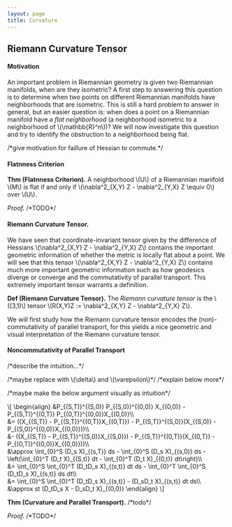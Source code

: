 ```yaml
---
layout: page
title: Curvature
---
```


## Riemann Curvature Tensor

#### Motivation

An important problem in Riemannian geometry is given two Riemannian manifolds, when are they isometric? A first step to answering this question is to determine when two points on different Riemannian manifolds have neighborhoods that are isometric. This is still a hard problem to answer in general, but an easier question is: when does a point on a Riemannian manifold have a *flat neighborhood* (a neighborhood isometric to a neighborhood of \\(\mathbb{R}^n\\))? We will now investigate this question and try to identify the obstruction to a neighborhood being flat.

/\*give motivation for faillure of Hessian to commute.\*/

#### Flatnness Criterion

**Thm (Flatnness Criterion).** A neighborhood \\(U\\) of a Riemannian manifold \\(M\\) is flat if and only if \\(\nabla^2\_{X,Y} Z - \nabla^2\_{Y,X} Z \equiv 0\\) over \\(U\\).

*Proof.* /\*TODO\*/

#### Riemann Curvature Tensor.

We have seen that coordinate-invariant tensor given by the difference of Hessians \\(\nabla^2\_{X,Y} Z - \nabla^2\_{Y,X} Z\\) contains the important geometric information of whether the metric is locally flat about a point. We will see that this tensor \\(\nabla^2\_{X,Y} Z - \nabla^2\_{Y,X} Z\\) contains much more important geometric information such as how geodesics diverge or converge and the commutativity of parallel transport. This extremely important tensor warrants a definition.

**Def (Riemann Curvature Tensor).** The *Riemann curvature tensor* is the \\((3,1)\\) tensor \\(R(X,Y)Z := \nabla^2\_{X,Y} Z - \nabla^2\_{Y,X} Z\\).

We will first study how the Riemann curvature tensor encodes the (non)-commutativity of parallel transport, for this yields a nice geometric and visual interpretation of the Riemann curvature tensor. 

#### Noncommutativity of Parallel Transport

/\*describe the intuition...\*/

/\*maybe replace with \\(\delta\\) and \\(\varepsilon\\)\*/ /\*explain below more\*/

/\*maybe make the below argument visually as intuition\*/

\\[
\begin{align}
    &P\_\{(S,T)}^\{(S,0)} P\_\{(S,0)}^\{(0,0)} X\_{(0,0)} - P\_\{(S,T)}^\{(0,T)} P\_\{(0,T)}^\{(0,0)}X\_{(0,0)}\\\\\
    &= ((X\_{(S,T)} - P\_\{(S,T)}^\{(0,T)}X\_{(0,T)})
    - P\_\{(S,T)}^\{(S,0)}(X\_{(S,0)} - P\_\{(S,0)}^\{(0,0)}X\_{(0,0)}))\\\\\
    &- ((X\_{(S,T)} - P\_\{(S,T)}^\{(S,0)}X\_{(S,0)})
    - P\_\{(S,T)}^\{(0,T)}(X\_{(0,T)} - P\_\{(0,T)}^\{(0,0)}X\_{(0,0)}))\\\\\
    <!-- roughly equal to... (not exact because of parallel transport) -->
    &\approx \int\_{0}^S (D_s X)\_{(s,T)} ds - \int\_{0}^S (D_s X)\_{(s,0)} ds 
    - \left(\int\_{0}^T (D\_t X)\_{(S,t)} dt - \int\_{0}^T (D\_t X)\_{(0,t)} dt\right)\\\\\
    &= \int\_{0}^S \int\_{0}^T (D\_tD\_s X)\_{(s,t)} dt ds
    -  \int\_{0}^T \int\_{0}^S (D\_tD\_s X)\_{(s,t)} ds dt\\\\\
    &= \int\_{0}^S \int\_{0}^T (D\_tD\_s X)\_{(s,t)} - (D\_sD\_t X)\_{(s,t)} dt ds\\\\\
    &\approx st (D\_tD\_s X - D\_sD\_t X)\_{(0,0)}
\end{align}
\\]

**Thm (Curvature and Parallel Transport).** /\*todo\*/

*Proof.* /\*TODO\*/